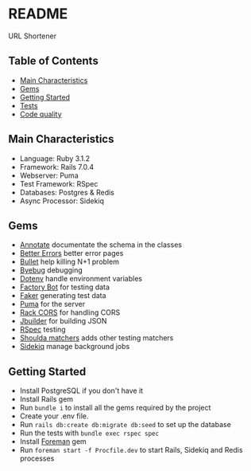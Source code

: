 # README

URL Shortener


## Table of Contents

- [Main Characteristics](#main-characteristics)
- [Gems](#gems)
- [Getting Started](#getting-started)
- [Tests](#tests)
- [Code quality](#code-quality)

## Main Characteristics

- Language: Ruby 3.1.2
- Framework: Rails 7.0.4
- Webserver: Puma
- Test Framework: RSpec
- Databases: Postgres & Redis
- Async Processor: Sidekiq

## Gems

- [Annotate](https://github.com/ctran/annotate_models) documentate the schema in the classes
- [Better Errors](https://github.com/BetterErrors/better_errors) better error pages
- [Bullet](https://github.com/flyerhzm/bullet) help killing N+1 problem
- [Byebug](https://github.com/deivid-rodriguez/byebug) debugging
- [Dotenv](https://github.com/bkeepers/dotenv) handle environment variables
- [Factory Bot](https://github.com/thoughtbot/factory_bot_rails) for testing data
- [Faker](https://github.com/faker-ruby/faker) generating test data
- [Puma](https://github.com/puma/puma) for the server
- [Rack CORS](https://github.com/cyu/rack-cors) for handling CORS
- [Jbuilder](https://github.com/rails/jbuilder) for building JSON
- [RSpec](https://github.com/rspec/rspec-rails) testing
- [Shoulda matchers](https://github.com/thoughtbot/shoulda-matchers) adds other testing matchers
- [Sidekiq](https://github.com/mperham/sidekiq) manage background jobs

## Getting Started

- Install PostgreSQL if you don't have it
- Install Rails gem
- Run `bundle i` to install all the gems required by the project
- Create your .env file.
- Run `rails db:create db:migrate db:seed` to set up the database
- Run the tests with `bundle exec rspec spec`
- Install [Foreman](https://github.com/ddollar/foreman) gem
- Run `foreman start -f Procfile.dev` to start Rails, Sidekiq and Redis processes
